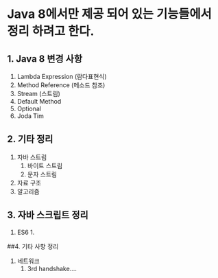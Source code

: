 
# Java 8에서만 제공 되어 있는 기능들에서 정리 하려고 한다.

## 1. Java 8 변경 사항
1. Lambda Expression (람다표현식)
2. Method Reference (메소드 참조)
3. Stream (스트림)
4. Default Method
5. Optional
6. Joda Tim
>
## 2. 기타 정리
1. 자바 스트림
    1. 바이트 스트림
    2. 문자 스트림
2. 자료 구조
3. 알고리즘
>
## 3. 자바 스크립트 정리
1. ES6
   1. 
>
##4. 기타 사항 정리
   1. 네트워크
      1. 3rd handshake....
